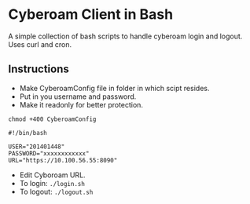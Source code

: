 Cyberoam Client in Bash
=======================

A simple collection of bash scripts to handle cyberoam login and logout. Uses curl and cron.

Instructions
------------

* Make CyberoamConfig file in folder in which scipt resides.
* Put in you username and password.
* Make it readonly for better protection.
```
chmod +400 CyberoamConfig
```
```
#!/bin/bash
                                                                                       
USER="201401448"
PASSWORD="xxxxxxxxxxxx"                                                               
URL="https://10.100.56.55:8090"
``` 
* Edit Cyboroam URL.
* To login: `./login.sh`
* To logout: `./logout.sh`

